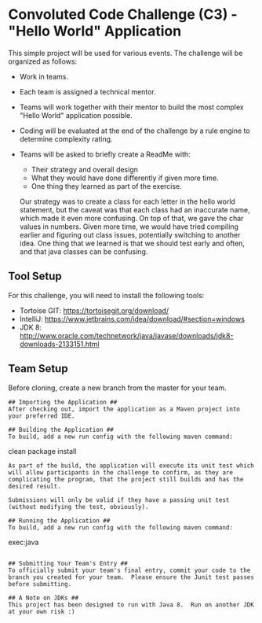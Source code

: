# Convoluted Code Challenge (C3) - "Hello World" Application #
This simple project will be used for various events.  The challenge will be organized as follows:
* Work in teams.
* Each team is assigned a technical mentor.
* Teams will work together with their mentor to build the most complex "Hello World" application possible.
* Coding will be evaluated at the end of the challenge by a rule engine to determine complexity rating.
* Teams will be asked to briefly create a ReadMe with:
  * Their strategy and overall design
  * What they would have done differently if given more time.
  * One thing they learned as part of the exercise.

  Our strategy was to create a class for each letter in the hello world statement, but the caveat was that each class had an
  inaccurate name, which made it even more confusing. On top of that, we gave the char values in numbers. Given more time, we
  would have tried compiling earlier and figuring out class issues, potentially switching to another idea. One thing that we learned 
  is that we should test early and often, and that java classes can be confusing.





## Tool Setup ##
For this challenge, you will need to install the following tools:
* Tortoise GIT: https://tortoisegit.org/download/
* IntelliJ: https://www.jetbrains.com/idea/download/#section=windows
* JDK 8: http://www.oracle.com/technetwork/java/javase/downloads/jdk8-downloads-2133151.html

## Team Setup ##
Before cloning, create a new branch from the master for your team.
```
## Importing the Application ##
After checking out, import the application as a Maven project into your preferred IDE.

## Building the Application ##
To build, add a new run config with the following maven command:
```
clean package install
```
As part of the build, the application will execute its unit test which will allow participants in the challenge to confirm, as they are complicating the program, that the project still builds and has the desired result.

Submissions will only be valid if they have a passing unit test (without modifying the test, obviously).

## Running the Application ##
To build, add a new run config with the following maven command:
```
exec:java
```

## Submitting Your Team's Entry ##
To officially submit your team's final entry, commit your code to the branch you created for your team.  Please ensure the Junit test passes before submitting.

## A Note on JDKs ##
This project has been designed to run with Java 8.  Run on another JDK at your own risk :)
